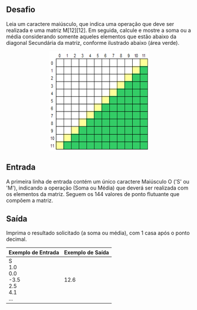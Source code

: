 ## Desafio

Leia um caractere maiúsculo, que indica uma operação que deve ser realizada e
uma matriz M[12][12]. Em seguida, calcule e mostre a soma ou a média
considerando somente aqueles elementos que estão abaixo da diagonal Secundária
da matriz, conforme ilustrado abaixo (área verde).

<p align="center">
    <img src="/assets/abaixo-diagonal-secundaria.png" width="270" height="270">
</p>

## Entrada

A primeira linha de entrada contém um único caractere Maiúsculo O ('S' ou 'M'),
indicando a operação (Soma ou Média) que deverá ser realizada com os elementos
da matriz. Seguem os 144 valores de ponto flutuante que compõem a matriz.

## Saída

Imprima o resultado solicitado (a soma ou média), com 1 casa após o ponto
decimal.

| Exemplo de Entrada | Exemplo de Saída|
| ---|--- |
| S<br />1.0<br />0.0<br />-3.5<br />2.5<br />4.1<br />... | 12.6 |
